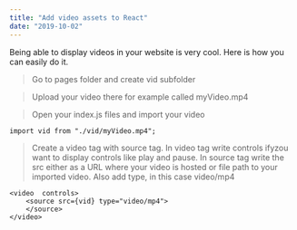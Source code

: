 ```yaml
---
title: "Add video assets to React"
date: "2019-10-02"
---
```

Being able to display videos in your website is very cool. Here is how you can easily do it.

> Go to pages folder and create vid subfolder

> Upload your video there for example called myVideo.mp4

> Open your index.js files and import your video
```
import vid from "./vid/myVideo.mp4";
```
> Create a video tag with source tag. In video tag write controls ifyzou want to display controls like play and pause. In source tag write the src either as a URL where your video is hosted or file path to your imported video. Also add type, in this case video/mp4
```
<video  controls>
    <source src={vid} type="video/mp4">
    </source>
</video>
```